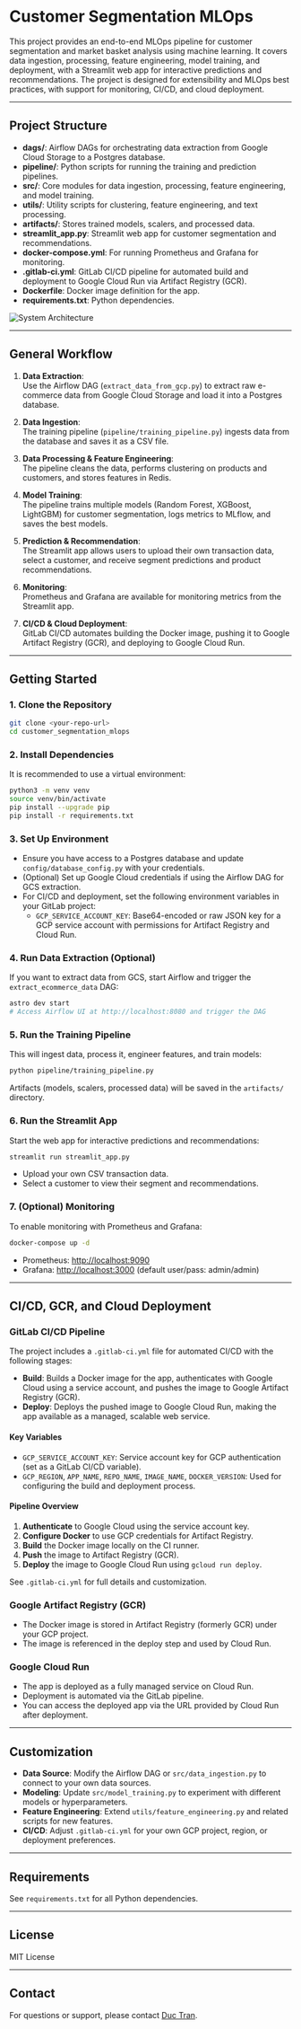 # Customer Segmentation MLOps

This project provides an end-to-end MLOps pipeline for customer segmentation and market basket analysis using machine learning. It covers data ingestion, processing, feature engineering, model training, and deployment, with a Streamlit web app for interactive predictions and recommendations. The project is designed for extensibility and MLOps best practices, with support for monitoring, CI/CD, and cloud deployment.

---

## Project Structure

- **dags/**: Airflow DAGs for orchestrating data extraction from Google Cloud Storage to a Postgres database.
- **pipeline/**: Python scripts for running the training and prediction pipelines.
- **src/**: Core modules for data ingestion, processing, feature engineering, and model training.
- **utils/**: Utility scripts for clustering, feature engineering, and text processing.
- **artifacts/**: Stores trained models, scalers, and processed data.
- **streamlit_app.py**: Streamlit web app for customer segmentation and recommendations.
- **docker-compose.yml**: For running Prometheus and Grafana for monitoring.
- **.gitlab-ci.yml**: GitLab CI/CD pipeline for automated build and deployment to Google Cloud Run via Artifact Registry (GCR).
- **Dockerfile**: Docker image definition for the app.
- **requirements.txt**: Python dependencies.

![System Architecture](imgs/ml_system.svg)

---

## General Workflow

1. **Data Extraction**:  
   Use the Airflow DAG (`extract_data_from_gcp.py`) to extract raw e-commerce data from Google Cloud Storage and load it into a Postgres database.

2. **Data Ingestion**:  
   The training pipeline (`pipeline/training_pipeline.py`) ingests data from the database and saves it as a CSV file.

3. **Data Processing & Feature Engineering**:  
   The pipeline cleans the data, performs clustering on products and customers, and stores features in Redis.

4. **Model Training**:  
   The pipeline trains multiple models (Random Forest, XGBoost, LightGBM) for customer segmentation, logs metrics to MLflow, and saves the best models.

5. **Prediction & Recommendation**:  
   The Streamlit app allows users to upload their own transaction data, select a customer, and receive segment predictions and product recommendations.

6. **Monitoring**:  
   Prometheus and Grafana are available for monitoring metrics from the Streamlit app.

7. **CI/CD & Cloud Deployment**:  
   GitLab CI/CD automates building the Docker image, pushing it to Google Artifact Registry (GCR), and deploying to Google Cloud Run.

---

## Getting Started

### 1. Clone the Repository

```bash
git clone <your-repo-url>
cd customer_segmentation_mlops
```

### 2. Install Dependencies

It is recommended to use a virtual environment:

```bash
python3 -m venv venv
source venv/bin/activate
pip install --upgrade pip
pip install -r requirements.txt
```

### 3. Set Up Environment

- Ensure you have access to a Postgres database and update `config/database_config.py` with your credentials.
- (Optional) Set up Google Cloud credentials if using the Airflow DAG for GCS extraction.
- For CI/CD and deployment, set the following environment variables in your GitLab project:
  - `GCP_SERVICE_ACCOUNT_KEY`: Base64-encoded or raw JSON key for a GCP service account with permissions for Artifact Registry and Cloud Run.

### 4. Run Data Extraction (Optional)

If you want to extract data from GCS, start Airflow and trigger the `extract_ecommerce_data` DAG:

```bash
astro dev start
# Access Airflow UI at http://localhost:8080 and trigger the DAG
```

### 5. Run the Training Pipeline

This will ingest data, process it, engineer features, and train models:

```bash
python pipeline/training_pipeline.py
```

Artifacts (models, scalers, processed data) will be saved in the `artifacts/` directory.

### 6. Run the Streamlit App

Start the web app for interactive predictions and recommendations:

```bash
streamlit run streamlit_app.py
```

- Upload your own CSV transaction data.
- Select a customer to view their segment and recommendations.

### 7. (Optional) Monitoring

To enable monitoring with Prometheus and Grafana:

```bash
docker-compose up -d
```

- Prometheus: [http://localhost:9090](http://localhost:9090)
- Grafana: [http://localhost:3000](http://localhost:3000) (default user/pass: admin/admin)

---

## CI/CD, GCR, and Cloud Deployment

### GitLab CI/CD Pipeline

The project includes a `.gitlab-ci.yml` file for automated CI/CD with the following stages:

- **Build**: Builds a Docker image for the app, authenticates with Google Cloud using a service account, and pushes the image to Google Artifact Registry (GCR).
- **Deploy**: Deploys the pushed image to Google Cloud Run, making the app available as a managed, scalable web service.

#### Key Variables
- `GCP_SERVICE_ACCOUNT_KEY`: Service account key for GCP authentication (set as a GitLab CI/CD variable).
- `GCP_REGION`, `APP_NAME`, `REPO_NAME`, `IMAGE_NAME`, `DOCKER_VERSION`: Used for configuring the build and deployment process.

#### Pipeline Overview
1. **Authenticate** to Google Cloud using the service account key.
2. **Configure Docker** to use GCP credentials for Artifact Registry.
3. **Build** the Docker image locally on the CI runner.
4. **Push** the image to Artifact Registry (GCR).
5. **Deploy** the image to Google Cloud Run using `gcloud run deploy`.

See `.gitlab-ci.yml` for full details and customization.

### Google Artifact Registry (GCR)
- The Docker image is stored in Artifact Registry (formerly GCR) under your GCP project.
- The image is referenced in the deploy step and used by Cloud Run.

### Google Cloud Run
- The app is deployed as a fully managed service on Cloud Run.
- Deployment is automated via the GitLab pipeline.
- You can access the deployed app via the URL provided by Cloud Run after deployment.

---

## Customization

- **Data Source**: Modify the Airflow DAG or `src/data_ingestion.py` to connect to your own data sources.
- **Modeling**: Update `src/model_training.py` to experiment with different models or hyperparameters.
- **Feature Engineering**: Extend `utils/feature_engineering.py` and related scripts for new features.
- **CI/CD**: Adjust `.gitlab-ci.yml` for your own GCP project, region, or deployment preferences.

---

## Requirements

See `requirements.txt` for all Python dependencies.

---

## License

MIT License

---

## Contact

For questions or support, please contact [Duc Tran](mailto:your-email@example.com).
